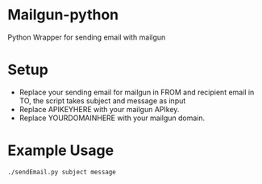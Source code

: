 # Mailgun-python
Python Wrapper for sending email with mailgun

# Setup  
- Replace your sending email for mailgun in FROM and recipient email in TO, the script takes subject and message as input
- Replace APIKEYHERE with your mailgun APIkey.
- Replace YOURDOMAINHERE with your mailgun domain.

# Example Usage
`./sendEmail.py subject message`


